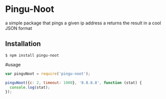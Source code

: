# Pingu-Noot
a simple package that pings a given ip address a returns the result in a cool JSON format

## Installation
```shell
$ npm install pingu-noot
```

#usage
```JavaScript
var pinguNoot = require('pingu-noot');

pinguNoot({c: 2, timeout: 1000}, '8.8.8.8', function (stat) {
  console.log(stat);
});
```
